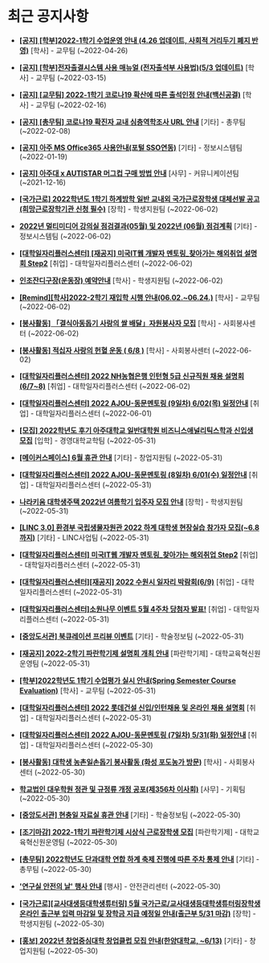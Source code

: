 # 최근 공지사항

* **[[공지] [학부]2022-1학기 수업운영 안내 (4.26 업데이트, 사회적 거리두기 폐지 반영)](http://ajou.ac.kr/kr/ajou/notice.do?mode=view&amp;articleNo=196998&amp;article.offset=0&amp;articleLimit=30)**
 [학사] - 교무팀 (~2022-04-26)

* **[[공지] [학부]전자출결시스템 사용 매뉴얼 (전자출석부 사용법)(5/3 업데이트)](http://ajou.ac.kr/kr/ajou/notice.do?mode=view&amp;articleNo=192571&amp;article.offset=0&amp;articleLimit=30)**
 [학사] - 교무팀 (~2022-03-15)

* **[[공지] [교무팀] 2022-1학기 코로나19 확산에 따른 출석인정 안내(백신공결)](http://ajou.ac.kr/kr/ajou/notice.do?mode=view&amp;articleNo=180913&amp;article.offset=0&amp;articleLimit=30)**
 [학사] - 교무팀 (~2022-02-16)

* **[[공지] [총무팀] 코로나19 확진자 교내 심층역학조사 URL 안내](http://ajou.ac.kr/kr/ajou/notice.do?mode=view&amp;articleNo=180493&amp;article.offset=0&amp;articleLimit=30)**
 [기타] - 총무팀 (~2022-02-08)

* **[[공지] 아주 MS Office365 사용안내(포털 SSO연동)](http://ajou.ac.kr/kr/ajou/notice.do?mode=view&amp;articleNo=179802&amp;article.offset=0&amp;articleLimit=30)**
 [기타] - 정보시스템팀 (~2022-01-19)

* **[[공지] 아주대 x AUTISTAR 머그컵 구매 방법 안내](http://ajou.ac.kr/kr/ajou/notice.do?mode=view&amp;articleNo=147976&amp;article.offset=0&amp;articleLimit=30)**
 [사무] - 커뮤니케이션팀 (~2021-12-16)

* **[[국가근로] 2022학년도 1학기 하계방학 일반 교내외 국가근로장학생 대체선발 공고 (희망근로장학기관 신청 필수)](http://ajou.ac.kr/kr/ajou/notice.do?mode=view&amp;articleNo=199557&amp;article.offset=0&amp;articleLimit=30)**
 [장학] - 학생지원팀 (~2022-06-02)

* **[2022년 멀티미디어 강의실 점검결과(05월) 및 2022년 (06월) 점검계획](http://ajou.ac.kr/kr/ajou/notice.do?mode=view&amp;articleNo=199556&amp;article.offset=0&amp;articleLimit=30)**
 [기타] - 정보시스템팀 (~2022-06-02)

* **[[대학일자리플러스센터] [재공지] 미국IT웹 개발자 멘토링_찾아가는 해외취업 설명회 Step2](http://ajou.ac.kr/kr/ajou/notice.do?mode=view&amp;articleNo=199554&amp;article.offset=0&amp;articleLimit=30)**
 [취업] - 대학일자리플러스센터 (~2022-06-02)

* **[인조잔디구장(운동장) 예약안내](http://ajou.ac.kr/kr/ajou/notice.do?mode=view&amp;articleNo=199552&amp;article.offset=0&amp;articleLimit=30)**
 [학사] - 학생지원팀 (~2022-06-02)

* **[[Remind][학사]2022-2학기 재입학 시행 안내(06.02.~06.24.)](http://ajou.ac.kr/kr/ajou/notice.do?mode=view&amp;articleNo=199551&amp;article.offset=0&amp;articleLimit=30)**
 [학사] - 교무팀 (~2022-06-02)

* **[[봉사활동] 「결식아동돕기 사랑의 쌀 배달」자원봉사자 모집](http://ajou.ac.kr/kr/ajou/notice.do?mode=view&amp;articleNo=199550&amp;article.offset=0&amp;articleLimit=30)**
 [학사] - 사회봉사센터 (~2022-06-02)

* **[[봉사활동] 적십자 사랑의 헌혈 운동 ( 6/8 )](http://ajou.ac.kr/kr/ajou/notice.do?mode=view&amp;articleNo=199548&amp;article.offset=0&amp;articleLimit=30)**
 [학사] - 사회봉사센터 (~2022-06-02)

* **[[대학일자리플러스센터] 2022 NH농협은행 인턴형 5급 신규직원 채용 설명회(6/7~8)](http://ajou.ac.kr/kr/ajou/notice.do?mode=view&amp;articleNo=199546&amp;article.offset=0&amp;articleLimit=30)**
 [취업] - 대학일자리플러스센터 (~2022-06-02)

* **[[대학일자리플러스센터] 2022 AJOU-동문멘토링 (9일차) 6/02(목) 일정안내](http://ajou.ac.kr/kr/ajou/notice.do?mode=view&amp;articleNo=199526&amp;article.offset=0&amp;articleLimit=30)**
 [취업] - 대학일자리플러스센터 (~2022-06-01)

* **[[모집] 2022학년도 후기 아주대학교 일반대학원 비즈니스애널리틱스학과 신입생 모집](http://ajou.ac.kr/kr/ajou/notice.do?mode=view&amp;articleNo=199507&amp;article.offset=0&amp;articleLimit=30)**
 [입학] - 경영대학교학팀 (~2022-05-31)

* **[[메이커스페이스] 6월 휴관 안내](http://ajou.ac.kr/kr/ajou/notice.do?mode=view&amp;articleNo=199502&amp;article.offset=0&amp;articleLimit=30)**
 [기타] - 창업지원팀 (~2022-05-31)

* **[[대학일자리플러스센터] 2022 AJOU-동문멘토링 (8일차) 6/01(수) 일정안내](http://ajou.ac.kr/kr/ajou/notice.do?mode=view&amp;articleNo=199496&amp;article.offset=0&amp;articleLimit=30)**
 [취업] - 대학일자리플러스센터 (~2022-05-31)

* **[나라키움 대학생주택 2022년 여름학기 입주자 모집 안내](http://ajou.ac.kr/kr/ajou/notice.do?mode=view&amp;articleNo=199493&amp;article.offset=0&amp;articleLimit=30)**
 [장학] - 학생지원팀 (~2022-05-31)

* **[[LINC 3.0] 환경부 국립생물자원관 2022 하계 대학생 현장실습 참가자 모집(~6.8까지)](http://ajou.ac.kr/kr/ajou/notice.do?mode=view&amp;articleNo=199490&amp;article.offset=0&amp;articleLimit=30)**
 [기타] - LINC사업팀 (~2022-05-31)

* **[[대학일자리플러스센터] 미국IT웹 개발자 멘토링_찾아가는 해외취업 Step2](http://ajou.ac.kr/kr/ajou/notice.do?mode=view&amp;articleNo=199484&amp;article.offset=0&amp;articleLimit=30)**
 [취업] - 대학일자리플러스센터 (~2022-05-31)

* **[[대학일자리플러스센터][재공지] 2022 수원시 일자리 박람회(6/9)](http://ajou.ac.kr/kr/ajou/notice.do?mode=view&amp;articleNo=199482&amp;article.offset=0&amp;articleLimit=30)**
 [취업] - 대학일자리플러스센터 (~2022-05-31)

* **[[대학일자리플러스센터]소원나무 이벤트 5월 4주차 당첨자 발표!](http://ajou.ac.kr/kr/ajou/notice.do?mode=view&amp;articleNo=199480&amp;article.offset=0&amp;articleLimit=30)**
 [취업] - 대학일자리플러스센터 (~2022-05-31)

* **[[중앙도서관] 북큐레이션 프리뷰 이벤트](http://ajou.ac.kr/kr/ajou/notice.do?mode=view&amp;articleNo=199471&amp;article.offset=0&amp;articleLimit=30)**
 [기타] - 학술정보팀 (~2022-05-31)

* **[[재공지] 2022-2학기 파란학기제 설명회 개최 안내](http://ajou.ac.kr/kr/ajou/notice.do?mode=view&amp;articleNo=199467&amp;article.offset=0&amp;articleLimit=30)**
 [파란학기제] - 대학교육혁신원운영팀 (~2022-05-31)

* **[[학부]2022학년도 1학기 수업평가 실시 안내(Spring Semester Course Evaluation)](http://ajou.ac.kr/kr/ajou/notice.do?mode=view&amp;articleNo=199452&amp;article.offset=0&amp;articleLimit=30)**
 [학사] - 교무팀 (~2022-05-31)

* **[[대학일자리플러스센터] 2022 롯데건설 신입/인턴채용 및 온라인 채용 설명회](http://ajou.ac.kr/kr/ajou/notice.do?mode=view&amp;articleNo=199451&amp;article.offset=0&amp;articleLimit=30)**
 [취업] - 대학일자리플러스센터 (~2022-05-31)

* **[[대학일자리플러스센터] 2022 AJOU-동문멘토링 (7일차) 5/31(화) 일정안내](http://ajou.ac.kr/kr/ajou/notice.do?mode=view&amp;articleNo=199448&amp;article.offset=0&amp;articleLimit=30)**
 [취업] - 대학일자리플러스센터 (~2022-05-30)

* **[[봉사활동] 대학생 농촌일손돕기 봉사활동 (화성 포도농가 방문)](http://ajou.ac.kr/kr/ajou/notice.do?mode=view&amp;articleNo=199444&amp;article.offset=0&amp;articleLimit=30)**
 [학사] - 사회봉사센터 (~2022-05-30)

* **[학교법인 대우학원 정관 및 규정류 개정 공포(제356차 이사회)](http://ajou.ac.kr/kr/ajou/notice.do?mode=view&amp;articleNo=199443&amp;article.offset=0&amp;articleLimit=30)**
 [사무] - 기획팀 (~2022-05-30)

* **[[중앙도서관] 현충일 자료실 휴관 안내](http://ajou.ac.kr/kr/ajou/notice.do?mode=view&amp;articleNo=199435&amp;article.offset=0&amp;articleLimit=30)**
 [기타] - 학술정보팀 (~2022-05-30)

* **[[조기마감] 2022-1학기 파란학기제 시상식 근로장학생 모집](http://ajou.ac.kr/kr/ajou/notice.do?mode=view&amp;articleNo=199428&amp;article.offset=0&amp;articleLimit=30)**
 [파란학기제] - 대학교육혁신원운영팀 (~2022-05-30)

* **[[총무팀] 2022학년도 단과대학 연합 하계 축제 진행에 따른 주차 통제 안내](http://ajou.ac.kr/kr/ajou/notice.do?mode=view&amp;articleNo=199422&amp;article.offset=0&amp;articleLimit=30)**
 [기타] - 총무팀 (~2022-05-30)

* **[&#x27;연구실 안전의 날&#x27; 행사 안내](http://ajou.ac.kr/kr/ajou/notice.do?mode=view&amp;articleNo=199417&amp;article.offset=0&amp;articleLimit=30)**
 [행사] - 안전관리센터 (~2022-05-30)

* **[[국가근로][교사대생등대학생튜터링] 5월 국가근로/교사대생등대학생튜터링장학생 온라인 출근부 입력 마감일 및 장학금 지급 예정일 안내(출근부 5/31 마감)](http://ajou.ac.kr/kr/ajou/notice.do?mode=view&amp;articleNo=199415&amp;article.offset=0&amp;articleLimit=30)**
 [장학] - 학생지원팀 (~2022-05-30)

* **[[홍보] 2022년 창업중심대학 창업클럽 모집 안내(한양대학교, ~6/13)](http://ajou.ac.kr/kr/ajou/notice.do?mode=view&amp;articleNo=199408&amp;article.offset=0&amp;articleLimit=30)**
 [기타] - 창업지원팀 (~2022-05-30)
